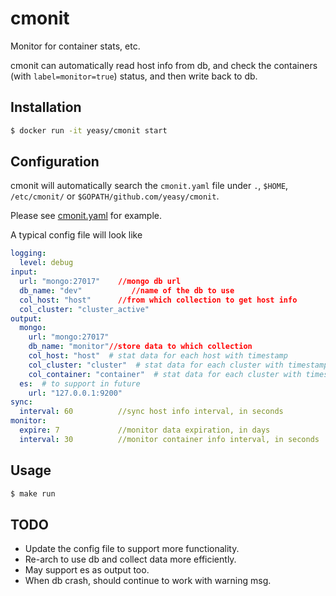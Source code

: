 cmonit
===

Monitor for container stats, etc.

cmonit can automatically read host info from db, and check the containers (with `label=monitor=true`) status, and then write back to db.

## Installation

```sh
$ docker run -it yeasy/cmonit start
```

## Configuration
cmonit will automatically search the `cmonit.yaml` file under `.`, `$HOME`, `/etc/cmonit/` or `$GOPATH/github.com/yeasy/cmonit`.

Please see [cmonit.yaml](cmonit.yaml) for example.

A typical config file will look like
```yaml
logging:
  level: debug
input:
  url: "mongo:27017"    //mongo db url
  db_name: "dev"           //name of the db to use
  col_host: "host"      //from which collection to get host info
  col_cluster: "cluster_active"
output:
  mongo:
    url: "mongo:27017"
    db_name: "monitor"//store data to which collection
    col_host: "host"  # stat data for each host with timestamp
    col_cluster: "cluster"  # stat data for each cluster with timestamp
    col_container: "container"  # stat data for each cluster with timestamp
  es:  # to support in future
    url: "127.0.0.1:9200"
sync:
  interval: 60          //sync host info interval, in seconds
monitor:
  expire: 7             //monitor data expiration, in days
  interval: 30          //monitor container info interval, in seconds
```

## Usage

```sh
$ make run
```

## TODO
* Update the config file to support more functionality.
* Re-arch to use db and collect data more efficiently.
* May support es as output too.
* When db crash, should continue to work with warning msg.

